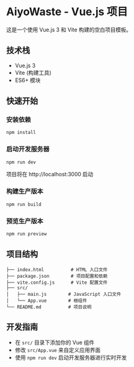 # AiyoWaste - Vue.js 项目

这是一个使用 Vue.js 3 和 Vite 构建的空白项目模板。

## 技术栈

- Vue.js 3
- Vite (构建工具)
- ES6+ 模块

## 快速开始

### 安装依赖

```bash
npm install
```

### 启动开发服务器

```bash
npm run dev
```

项目将在 http://localhost:3000 启动

### 构建生产版本

```bash
npm run build
```

### 预览生产版本

```bash
npm run preview
```

## 项目结构

```
├── index.html          # HTML 入口文件
├── package.json        # 项目配置和依赖
├── vite.config.js      # Vite 配置文件
├── src/
│   ├── main.js        # JavaScript 入口文件
│   └── App.vue        # 根组件
└── README.md          # 项目说明
```

## 开发指南

- 在 `src/` 目录下添加你的 Vue 组件
- 修改 `src/App.vue` 来自定义应用界面
- 使用 `npm run dev` 启动开发服务器进行实时开发
